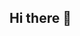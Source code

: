 ## Hi there 👋

<!--

My name is Christian and my intended major is Computer Science.

I am currently working on two personal projects. The first is my Youtube channel that I started a little over a month ago. A good chunk of my time goes towards playing videogames so I thought that I might as well try my hand at content creation. I'm only posting clips currently, as I don't have the processing power for longer form videos.

My second project is to learn how to build videogames. I'm quite far away from reaching that goal (Godot is too much for me to handle), but I'm hoping that by the time I recieve my diploma, I'll have enough knowledge to achieve that goal.
-->
